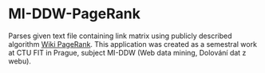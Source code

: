 # MI-DDW-PageRank
Parses given text file containing link matrix using publicly described algorithm [Wiki PageRank](http://en.wikipedia.org/wiki/PageRank#Algorithm). 
This application was created as a semestral work at CTU FIT in Prague, subject MI-DDW (Web data mining, Dolování dat z webu).